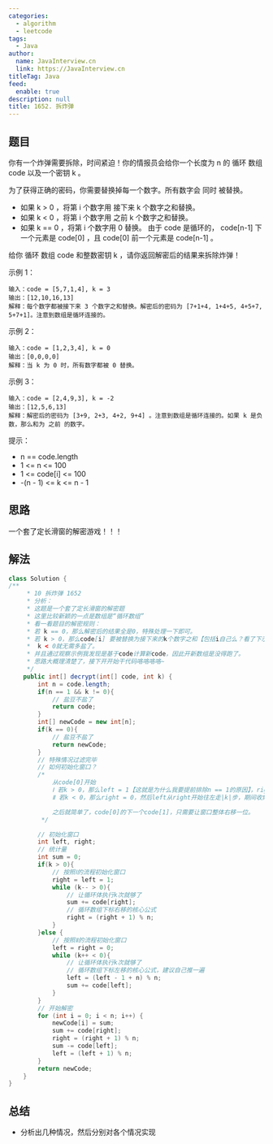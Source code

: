 ```yaml
---
categories: 
  - algorithm
  - leetcode
tags: 
  - Java
author: 
  name: JavaInterview.cn
  link: https://JavaInterview.cn
titleTag: Java
feed: 
  enable: true
description: null
title: 1652. 拆炸弹
---
```


## 题目

你有一个炸弹需要拆除，时间紧迫！你的情报员会给你一个长度为 n 的 循环 数组 code 以及一个密钥 k 。

为了获得正确的密码，你需要替换掉每一个数字。所有数字会 同时 被替换。

* 如果 k > 0 ，将第 i 个数字用 接下来 k 个数字之和替换。
* 如果 k < 0 ，将第 i 个数字用 之前 k 个数字之和替换。
* 如果 k == 0 ，将第 i 个数字用 0 替换。
由于 code 是循环的， code[n-1] 下一个元素是 code[0] ，且 code[0] 前一个元素是 code[n-1] 。

给你 循环 数组 code 和整数密钥 k ，请你返回解密后的结果来拆除炸弹！



示例 1：

    输入：code = [5,7,1,4], k = 3
    输出：[12,10,16,13]
    解释：每个数字都被接下来 3 个数字之和替换。解密后的密码为 [7+1+4, 1+4+5, 4+5+7, 5+7+1]。注意到数组是循环连接的。
示例 2：

    输入：code = [1,2,3,4], k = 0
    输出：[0,0,0,0]
    解释：当 k 为 0 时，所有数字都被 0 替换。
示例 3：

    输入：code = [2,4,9,3], k = -2
    输出：[12,5,6,13]
    解释：解密后的密码为 [3+9, 2+3, 4+2, 9+4] 。注意到数组是循环连接的。如果 k 是负数，那么和为 之前 的数字。


提示：

* n == code.length
* 1 <= n <= 100
* 1 <= code[i] <= 100
* -(n - 1) <= k <= n - 1

## 思路

一个套了定长滑窗的解密游戏！！！

## 解法
```java
class Solution {
/**
     * 10 拆炸弹 1652
     * 分析：
     * 这题是一个套了定长滑窗的解密题
     * 这里比较新颖的一点是数组是“循环数组”
     * 看一看题目的解密规则：
     * 若 k == 0，那么解密后的结果全是0，特殊处理一下即可。
     * 若 k > 0，那么code[i] 要被替换为接下来的k个数字之和【包括i自己么？看了下示例是不包括的】
     *  k < 0就无需多盐了。
     * 并且通过观察示例我发现是基于code计算新code，因此开新数组是没得跑了。
     * 思路大概理清楚了，接下开开始干代码咯咯咯咯~
     */
    public int[] decrypt(int[] code, int k) {
        int n = code.length;
        if(n == 1 && k != 0){
            // 盐豆不盐了
            return code;
        }
        int[] newCode = new int[n];
        if(k == 0){
            // 盐豆不盐了
            return newCode;
        }
        // 特殊情况过滤完毕
        // 如何初始化窗口？
        /*
            从code[0]开始
            Ⅰ 若k > 0，那么left = 1【这就是为什么我要提前排除n == 1的原因】，right则要从left开始往右走k步（注意循环数组边界），期间收集统计量【窗口内元素和】
            Ⅱ 若k < 0，那么right = 0，然后left从right开始往左走|k|步，期间收集统计量。

            之后就简单了，code[0]的下一个code[1]，只需要让窗口整体右移一位。
         */

        // 初始化窗口
        int left, right;
        // 统计量
        int sum = 0;
        if(k > 0){
            // 按照Ⅰ的流程初始化窗口
            right = left = 1;
            while (k-- > 0){
                // 让循环体执行k次就够了
                sum += code[right];
                // 循环数组下标右移的核心公式
                right = (right + 1) % n;
            }
        }else {
            // 按照Ⅱ的流程初始化窗口
            left = right = 0;
            while (k++ < 0){
                // 让循环体执行k次就够了
                // 循环数组下标左移的核心公式，建议自己推一遍
                left = (left - 1 + n) % n;
                sum += code[left];
            }
        }
        // 开始解密
        for (int i = 0; i < n; i++) {
            newCode[i] = sum;
            sum += code[right];
            right = (right + 1) % n;
            sum -= code[left];
            left = (left + 1) % n;
        }
        return newCode;
    }
}

```

## 总结

- 分析出几种情况，然后分别对各个情况实现 
